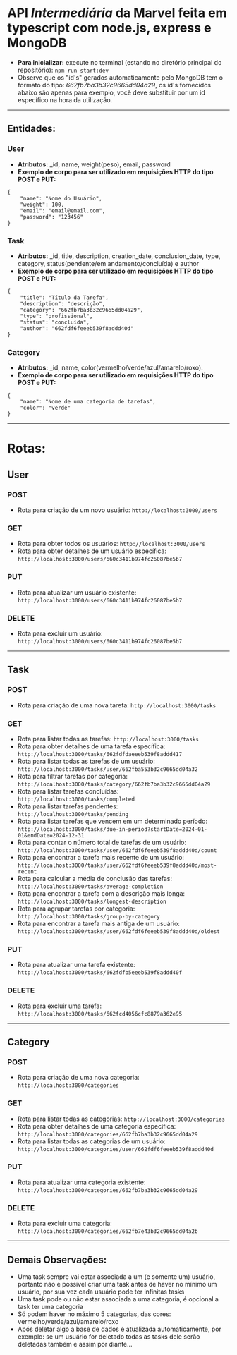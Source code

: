 # API *Intermediária* da Marvel feita em typescript com node.js, express e MongoDB

- **Para inicializar:**
execute no terminal (estando no diretório principal do repositório): `npm run start:dev`
- Observe que os "id's" gerados automaticamente pelo MongoDB tem o formato do tipo: *662fb7ba3b32c9665dd04a29*,
os id's fornecidos abaixo são apenas para exemplo, você deve substituir por um id específico na hora da utilização.
---
## Entidades:
### User
- **Atributos:** _id, name, weight(peso), email, password
- **Exemplo de corpo para ser utilizado em requisições HTTP do tipo POST e PUT:**
```
{
    "name": "Nome do Usuário",
    "weight": 100,
    "email": "email@email.com",
    "password": "123456"
}
```

### Task
- **Atributos:** _id, title, description, creation_date, conclusion_date, type, category, status(pendente/em andamento/concluída) e author
- **Exemplo de corpo para ser utilizado em requisições HTTP do tipo POST e PUT:**
```
{
    "title": "Título da Tarefa",
    "description": "descrição",
    "category": "662fb7ba3b32c9665dd04a29",
    "type": "profissional",
    "status": "concluída",
    "author": "662fdf6feeeb539f8addd40d"
}
```

### Category
- **Atributos:** _id, name, color(vermelho/verde/azul/amarelo/roxo).
- **Exemplo de corpo para ser utilizado em requisições HTTP do tipo POST e PUT:**
```
{
    "name": "Nome de uma categoria de tarefas",
    "color": "verde"
}
```
---
# Rotas:

## User

### POST
- Rota para criação de um novo usuário: `http://localhost:3000/users`
### GET
- Rota para obter todos os usuários: `http://localhost:3000/users`
- Rota para obter detalhes de um usuário específica: `http://localhost:3000/users/660c3411b974fc26087be5b7`
### PUT
- Rota para atualizar um usuário existente: `http://localhost:3000/users/660c3411b974fc26087be5b7`
### DELETE
- Rota para excluir um usuário: `http://localhost:3000/users/660c3411b974fc26087be5b7`
---
## Task

### POST
- Rota para criação de uma nova tarefa: `http://localhost:3000/tasks`
### GET
- Rota para listar todas as tarefas: `http://localhost:3000/tasks`
- Rota para obter detalhes de uma tarefa específica: `http://localhost:3000/tasks/662fdfdaeeeb539f8addd417`
- Rota para listar todas as tarefas de um usuário: `http://localhost:3000/tasks/user/662fba553b32c9665dd04a32`
- Rota para filtrar tarefas por categoria: `http://localhost:3000/tasks/category/662fb7ba3b32c9665dd04a29`
- Rota para listar tarefas concluídas: `http://localhost:3000/tasks/completed`
- Rota para listar tarefas pendentes: `http://localhost:3000/tasks/pending`
- Rota para listar tarefas que vencem em um determinado período: `http://localhost:3000/tasks/due-in-period?startDate=2024-01-01&endDate=2024-12-31`
- Rota para contar o número total de tarefas de um usuário: `http://localhost:3000/tasks/user/662fdf6feeeb539f8addd40d/count`
- Rota para encontrar a tarefa mais recente de um usuário: `http://localhost:3000/tasks/user/662fdf6feeeb539f8addd40d/most-recent`
- Rota para calcular a média de conclusão das tarefas: `http://localhost:3000/tasks/average-completion`
- Rota para encontrar a tarefa com a descrição mais longa: `http://localhost:3000/tasks/longest-description`
- Rota para agrupar tarefas por categoria: `http://localhost:3000/tasks/group-by-category`
- Rota para encontrar a tarefa mais antiga de um usuário: `http://localhost:3000/tasks/user/662fdf6feeeb539f8addd40d/oldest`
### PUT
- Rota para atualizar uma tarefa existente: `http://localhost:3000/tasks/662fdfb5eeeb539f8addd40f`
### DELETE
- Rota para excluir uma tarefa: `http://localhost:3000/tasks/662fcd4056cfc8879a362e95`
---
## Category

### POST
- Rota para criação de uma nova categoria: `http://localhost:3000/categories`
### GET  
- Rota para listar todas as categorias: `http://localhost:3000/categories`
- Rota para obter detalhes de uma categoria específica: `http://localhost:3000/categories/662fb7ba3b32c9665dd04a29`
- Rota para listar todas as categorias de um usuário: `http://localhost:3000/categories/user/662fdf6feeeb539f8addd40d`
### PUT
- Rota para atualizar uma categoria existente: `http://localhost:3000/categories/662fb7ba3b32c9665dd04a29`
### DELETE
- Rota para excluir uma categoria: `http://localhost:3000/categories/662fb7e43b32c9665dd04a2b`
---
## Demais Observações:
- Uma task sempre vai estar associada a um (e somente um) usuário, portanto não é possível criar uma task antes de haver no mínimo um usuário, por sua vez cada usuário pode ter infinitas tasks
- Uma task pode ou não estar associada a uma categoria, é opcional a task ter uma categoria
- Só podem haver no máximo 5 categorias, das cores: vermelho/verde/azul/amarelo/roxo
- Após deletar algo a base de dados é atualizada automaticamente, por exemplo: se um usuário for deletado todas as tasks dele serão deletadas também e assim por diante...
